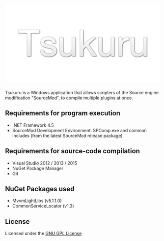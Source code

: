 ![Tsukuru](https://raw.githubusercontent.com/anarchysteven/tsukuru/master/applogo.png)
===============================================================
Tsukuru is a Windows application that allows scripters of the Source engine modification "SourceMod", to compile multiple plugins at once.

## Requirements for program execution
- .NET Framework 4.5
- SourceMod Development Environment: SPComp.exe and common includes (from the latest SourceMod release package)

## Requirements for source-code compilation
- Visual Studio 2012 / 2013 / 2015
- NuGet Package Manager
- Git 

## NuGet Packages used
- MvvmLightLibs (v5.1.1.0)
- CommonServiceLocator (v1.3)

## License
Licensed under the [GNU GPL License](LICENSE.md)
